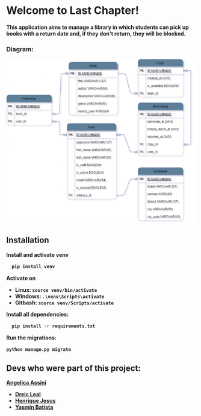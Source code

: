 <h1>Welcome to <strong>Last Chapter!<strong></h1>

This application aims to manage a library in which students can pick up books with a return date and, if they don't return, they will be blocked.

<h3>Diagram:</h3>

![Library](DER_last_chapter.png)

<h2>Installation</h2>

Install and activate venv

```bash
  pip install venv
```
Activate on

- Linux: `source venv/bin/activate`
- Windows: `.\venv\Scripts\activate`
- Gitbash: `source venv/Scripts/activate`

Install all dependencies:
```bash
  pip install -r requirements.txt
```
Run the migrations:
```bash
python manage.py migrate
```

## Devs who were part of this project:


<a href="https://www.linkedin.com/in/angelica-assini/" target="_blank" markdown: kramdown>Angelica Assini</a>

- [Dreic Leal](https://www.linkedin.com/in/dreicleal/)
- [Henrique Jesus](https://www.linkedin.com/in/henrique-jesus128/)
- [Yasmin Batista](https://www.linkedin.com/in/tsukedev/)
